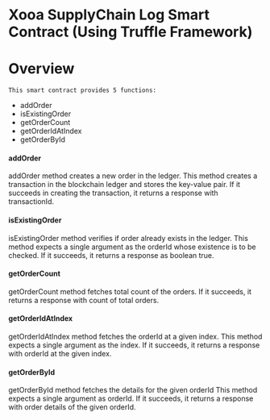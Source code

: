 # Xooa SupplyChain Log Smart Contract (Using Truffle Framework)

# Overview
	This smart contract provides 5 functions:
  * addOrder
  * isExistingOrder
  * getOrderCount
  * getOrderIdAtIndex
  * getOrderById

#### addOrder
addOrder method creates a new order in the ledger.
This method creates a transaction in the blockchain ledger and stores the key-value pair.
If it succeeds in creating the transaction, it returns a response with transactionId.

#### isExistingOrder
isExistingOrder method verifies if order already exists in the ledger.
This method expects a single argument as the orderId whose existence is to be checked.
If it succeeds, it returns a response as boolean true.

#### getOrderCount
getOrderCount method fetches total count of the orders.
If it succeeds, it returns a response with count of total orders.

#### getOrderIdAtIndex
getOrderIdAtIndex method fetches the orderId at a given index.
This method expects a single argument as the index.
If it succeeds, it returns a response with orderId at the given index.

#### getOrderById
getOrderById method fetches the details for the given orderId
This method expects a single argument as orderId.
If it succeeds, it returns a response with order details of the given orderId.
